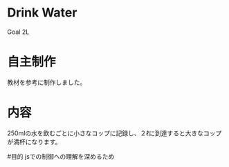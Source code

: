 # Drink Water
Goal 2L

# 自主制作
教材を参考に制作しました。

# 内容
250mlの水を飲むごとに小さなコップに記録し、２ℓに到達すると大きなコップが満杯になります。

#目的
jsでの制御への理解を深めるため
